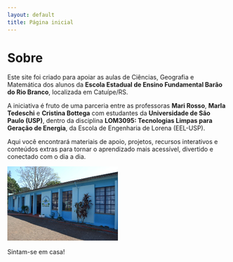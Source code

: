 ```yaml
---
layout: default
title: Página inicial
---
```


# Sobre


Este site foi criado para apoiar as aulas de Ciências, Geografia e Matemática dos alunos da **Escola Estadual de Ensino Fundamental Barão do Rio Branco**, localizada em Catuípe/RS.  


A iniciativa é fruto de uma parceria entre as professoras **Mari Rosso**, **Marla Tedeschi** e **Cristina Bottega** com estudantes da **Universidade de São Paulo (USP)**, dentro da disciplina **LOM3095: Tecnologias Limpas para Geração de Energia**, da Escola de Engenharia de Lorena (EEL-USP).  


Aqui você encontrará materiais de apoio, projetos, recursos interativos e conteúdos extras para tornar o aprendizado mais acessível, divertido e conectado com o dia a dia.  


<img src="/IMAGES/escola-barao-foto.jpg" alt="Foto da Escola Barão do Rio Branco" style="width:50%;">


Sintam-se em casa!


